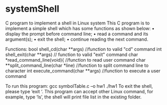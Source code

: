 # systemShell
C program to implement a shell in Linux system
This C program is to implement a simple shell which has some functions as shown below:
•	display the prompt <Zhang> before command line;
•	read a command and its argument(s);
•	exit the shell;
•	continue reading the next command. 

Functions:
bool shell_cd(char **args)                            //function to valid "cd" command
int shell_exit(char **args)                           // function to valid "exit" command
char *read_command_line(void){             //function to read user command
char **split_command_line(char *line)    //function to split command line to character
int execute_command(char **args)          //function to execute a user command

To run this program:
gcc symbolTable.c –o hw1
./hw1
To exit the shell, please type ‘exit ‘.
This program can accept other Linux command, for example, type ‘ls’, the shell will  print file list in the existing folder.
